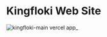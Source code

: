 # Kingfloki Web Site


![kingfloki-main vercel app_](https://user-images.githubusercontent.com/44072774/220237213-77c47078-ddee-4ea4-8b50-0b288d6e314c.png)
